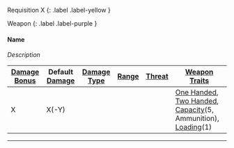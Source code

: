 Requisition X
{: .label .label-yellow }

Weapon
{: .label .label-purple }
#### Name
*Description*

| [Damage Bonus](Core/Weapons#Damage%20Bonus) | Default [Damage](Core/Weapons#Calculating%20Damage) | [Damage Type](Core/Weapons#Damage%20Type) | [Range](Core/Weapons#Range) | [Threat](Core/Weapons#Threat) | [Weapon Traits](Core/Weapon-Traits) |
| ---- | ---- | ---- | ---- | ---- | ---- |
| X | X(-Y) |  |  |  | [One Handed](Core/Weapon-Traits#One%20Handed), [Two Handed](Core/Weapon-Traits#Two%20Handed), [Capacity](Core/Weapon-Traits#Capacity(X,%20Type))(5, Ammunition), [Loading](Core/Weapon-Traits#Loading(X))(1) |

---
